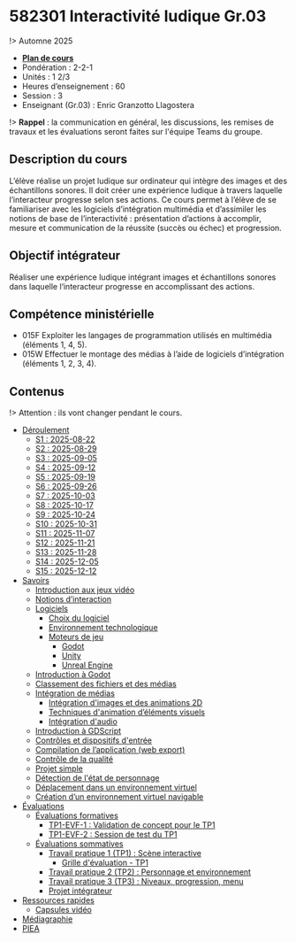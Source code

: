 # <!-- varexp:begin COURS  -->582301 Interactivité ludique Gr.03<!-- varexp:end -->

!> Automne 2025

* [**Plan de cours**](https://cmontmorency365.sharepoint.com/:b:/s/Section_A25_582301MO-000003/EcppkS9LQU9PgQgRzCbwWxUBEYmfTbn2Kwe6GZd3H8sPOA?e=1BKXXY)
* Pondération : 2-2-1
* Unités : 1 2/3
* Heures d’enseignement : 60
* Session : 3
* Enseignant (Gr.03) : Enric Granzotto Llagostera

!> **Rappel** : la communication en général, les discussions, les remises de travaux et les évaluations seront faites sur l'équipe Teams du groupe.

## Description du cours

L’élève réalise un projet ludique sur ordinateur qui intègre des images et des échantillons sonores. Il doit créer une expérience ludique à travers laquelle l’interacteur progresse selon ses actions.  Ce cours permet à l’élève de se familiariser avec les logiciels d’intégration multimédia et d’assimiler les notions de base de l’interactivité : présentation d’actions à accomplir, mesure et communication de la réussite (succès ou échec) et progression.

## Objectif intégrateur

Réaliser une expérience ludique intégrant images et échantillons sonores dans laquelle l‘interacteur progresse en accomplissant des actions.

## Compétence ministérielle

- 015F  Exploiter les langages de programmation utilisés en multimédia (éléments 1, 4, 5).
- 015W  Effectuer le montage des médias à l’aide de logiciels d’intégration (éléments 1, 2, 3, 4).

## Contenus 

!> Attention : ils vont changer pendant le cours.

<!-- start-replace-subnav -->
* [Déroulement](/01-deroulement/)
    * [S1 : <!-- varexp:begin S1 -->2025-08-22<!-- varexp:end -->](/01-deroulement/01/)
    * [S2 : <!-- varexp:begin S2 -->2025-08-29<!-- varexp:end -->](/01-deroulement/02/)
    * [S3 : <!-- varexp:begin S3 -->2025-09-05<!-- varexp:end -->](/01-deroulement/03/)
    * [S4 : <!-- varexp:begin S4 -->2025-09-12<!-- varexp:end -->](/01-deroulement/04/)
    * [S5 : <!-- varexp:begin S5 -->2025-09-19<!-- varexp:end -->](/01-deroulement/05/)
    * [S6 : <!-- varexp:begin S6 -->2025-09-26<!-- varexp:end -->](/01-deroulement/06/)
    * [S7 : <!-- varexp:begin S7 -->2025-10-03<!-- varexp:end -->](/01-deroulement/07/)
    * [S8 : <!-- varexp:begin S8 -->2025-10-17<!-- varexp:end -->](/01-deroulement/08/)
    * [S9 : <!-- varexp:begin S9 -->2025-10-24<!-- varexp:end -->](/01-deroulement/09/)
    * [S10 : <!-- varexp:begin S10 -->2025-10-31<!-- varexp:end -->](/01-deroulement/10/)
    * [S11 : <!-- varexp:begin S11 -->2025-11-07<!-- varexp:end -->](/01-deroulement/11/)
    * [S12 : <!-- varexp:begin S12 -->2025-11-21<!-- varexp:end -->](/01-deroulement/12/)
    * [S13 : <!-- varexp:begin S13 -->2025-11-28<!-- varexp:end -->](/01-deroulement/13/)
    * [S14 : <!-- varexp:begin S14 -->2025-12-05<!-- varexp:end -->](/01-deroulement/14/)
    * [S15 : <!-- varexp:begin S15 -->2025-12-12<!-- varexp:end -->](/01-deroulement/15/)
* [Savoirs](/02-savoirs/)
    * [Introduction aux jeux vidéo](/02-savoirs/01-intro-jeux-video/)
    * [Notions d’interaction](/02-savoirs/02-notions-interactions/)
    * [Logiciels](/02-savoirs/03-logiciels/)
        * [Choix du logiciel](/02-savoirs/03-logiciels/01-choix-logiciel/)
        * [Environnement technologique](/02-savoirs/03-logiciels/02-env-techno/)
        * [Moteurs de jeu](/02-savoirs/03-logiciels/03-moteurs-de-jeu/)
            * [Godot](/02-savoirs/03-logiciels/03-moteurs-de-jeu/godot/)
            * [Unity](/02-savoirs/03-logiciels/03-moteurs-de-jeu/unity/)
            * [Unreal Engine](/02-savoirs/03-logiciels/03-moteurs-de-jeu/unreal/)
    * [Introduction à Godot](/02-savoirs/04-intro-godot/)
    * [Classement des fichiers et des médias](/02-savoirs/05-classement-fichiers/)
    * [Intégration de médias](/02-savoirs/06-integration-medias/)
        * [Intégration d'images et des animations 2D](/02-savoirs/06-integration-medias/01-images-animations/)
        * [Techniques d'animation d’éléments visuels](/02-savoirs/06-integration-medias/02-animations/)
        * [Intégration d'audio](/02-savoirs/06-integration-medias/03-audio/)
    * [Introduction à GDScript](/02-savoirs/07-gdscript/)
    * [Contrôles et dispositifs d'entrée](/02-savoirs/08-controles/)
    * [Compilation de l’application (web export)](/02-savoirs/10-export-web/)
    * [Contrôle de la qualité](/02-savoirs/11-controle-qualite/)
    * [Projet simple](/02-savoirs/20-projet-simple/)
    * [Détection de l'état de personnage](/02-savoirs/50-detection-etat/)
    * [Déplacement dans un environnement virtuel](/02-savoirs/51-deplacement-personnage/)
    * [Création d’un environnement virtuel navigable](/02-savoirs/52-environnement-virtuel/)
* [Évaluations](/03-evaluations/)
    * [Évaluations formatives](/03-evaluations/formatives/)
        * [TP1-EVF-1 : Validation de concept pour le TP1](/03-evaluations/formatives/01-validation-tp1/)
        * [TP1-EVF-2 : Session de test du TP1](/03-evaluations/formatives/02-session-test-tp1/)
    * [Évaluations sommatives](/03-evaluations/sommatives/)
        * [Travail pratique 1 (TP1) : <!-- varexp:begin BLOC1 -->Scène interactive<!-- varexp:end -->](/03-evaluations/sommatives/01/)
            * [Grille d'évaluation - TP1](/03-evaluations/sommatives/01/grille-evaluation/)
        * [Travail pratique 2 (TP2) : <!-- varexp:begin BLOC2 -->Personnage et environnement<!-- varexp:end -->](/03-evaluations/sommatives/02/)
        * [Travail pratique 3 (TP3) : <!-- varexp:begin BLOC3 -->Niveaux, progression, menu<!-- varexp:end -->](/03-evaluations/sommatives/03/)
        * [<!-- varexp:begin BLOC4 -->Projet intégrateur<!-- varexp:end -->](/03-evaluations/sommatives/04/)
* [Ressources rapides](/04-ressources-rapides/)
    * [Capsules vidéo](/04-ressources-rapides/01-capsules-video/)
* [Médiagraphie](/05-mediagraphie/)
* [PIEA](/06-piea/)
<!-- end-replace-subnav -->
